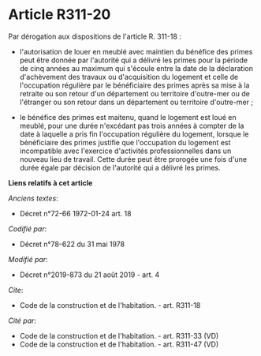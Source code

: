 # Article R311-20

Par dérogation aux dispositions de l'article R. 311-18 :

- l'autorisation de louer en meublé avec maintien du bénéfice des primes peut être donnée par l'autorité qui a délivré les
primes pour la période de cinq années au maximum qui s'écoule entre la date de la déclaration d'achèvement des travaux ou
d'acquisition du logement et celle de l'occupation régulière par le bénéficiaire des primes après sa mise à la retraite ou
son retour d'un département ou territoire d'outre-mer ou de l'étranger ou son retour dans un département ou territoire
d'outre-mer ;

- le bénéfice des primes est maitenu, quand le logement est loué en meublé, pour une durée n'excédant pas trois années à
compter de la date à laquelle a pris fin l'occupation régulière du logement, lorsque le bénéficiaire des primes justifie que
l'occupation du logement est incompatible avec l'exercice d'activités professionnelles dans un nouveau lieu de travail. Cette
durée peut être prorogée une fois d'une durée égale par décision de l'autorité qui a délivré les primes.

**Liens relatifs à cet article**

_Anciens textes_:

  - Décret n°72-66 1972-01-24 art. 18

_Codifié par_:

  - Décret n°78-622 du 31 mai 1978

_Modifié par_:

  - Décret n°2019-873 du 21 août 2019 - art. 4

_Cite_:

  - Code de la construction et de l'habitation. - art. R311-18

_Cité par_:

  - Code de la construction et de l'habitation. - art. R311-33 (VD)
  - Code de la construction et de l'habitation. - art. R311-47 (VD)
